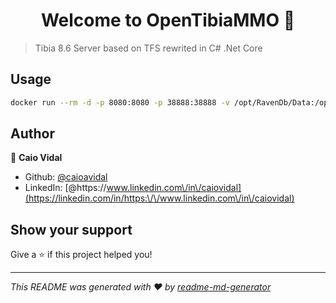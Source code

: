 <h1 align="center">Welcome to OpenTibiaMMO 👋</h1>
<p>
</p>

> Tibia 8.6 Server based on TFS rewrited in C# .Net Core

## Usage

```sh
docker run --rm -d -p 8080:8080 -p 38888:38888 -v /opt/RavenDb/Data:/opt/RavenDB/Server/RavenData ravendb/ravendb
```

## Author

👤 **Caio Vidal**

* Github: [@caioavidal](https://github.com/caioavidal)
* LinkedIn: [@https:\/\/www.linkedin.com\/in\/caiovidal](https://linkedin.com/in/https:\/\/www.linkedin.com\/in\/caiovidal)

## Show your support

Give a ⭐️ if this project helped you!

***
_This README was generated with ❤️ by [readme-md-generator](https://github.com/kefranabg/readme-md-generator)_